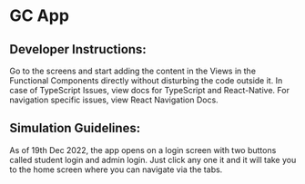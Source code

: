# GC App

## Developer Instructions:

Go to the screens and start adding the content in the Views in the Functional Components directly without disturbing the code outside it. In case of TypeScript Issues, view docs for TypeScript and React-Native. For navigation specific issues, view React Navigation Docs.

## Simulation Guidelines:

As of 19th Dec 2022, the app opens on a login screen with two buttons called student login and admin login. Just click any one it and it will take you to the home screen where you can navigate via the tabs.
